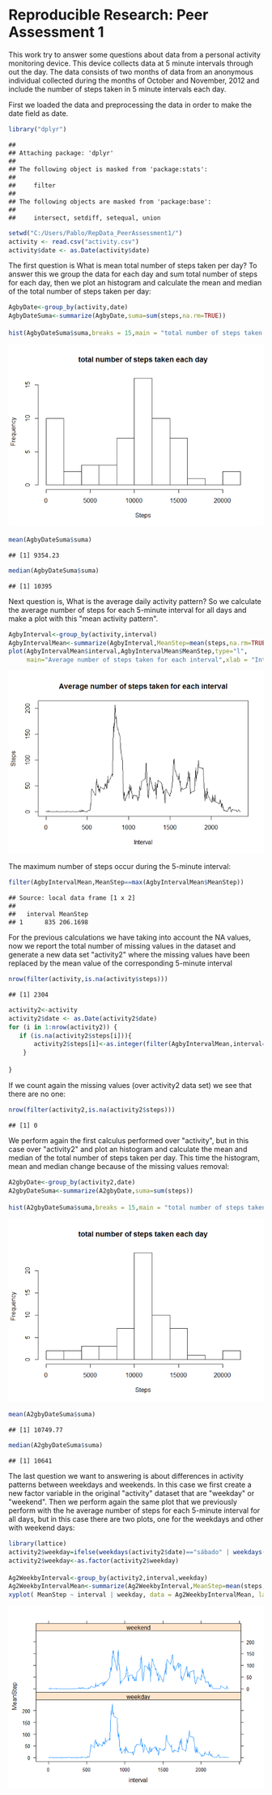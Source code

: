 # Reproducible Research: Peer Assessment 1

This work try to answer some questions about data from a personal activity monitoring device. This device collects data at 5 minute intervals through out the day. The data consists of two months of data from an anonymous individual collected during the months of October and November, 2012 and include the number of steps taken in 5 minute intervals each day.

First we loaded the data and preprocessing the data in order to make the date field as date.


```r
library("dplyr")
```

```
## 
## Attaching package: 'dplyr'
## 
## The following object is masked from 'package:stats':
## 
##     filter
## 
## The following objects are masked from 'package:base':
## 
##     intersect, setdiff, setequal, union
```

```r
setwd("C:/Users/Pablo/RepData_PeerAssessment1/")
activity <- read.csv("activity.csv")
activity$date <- as.Date(activity$date)
```


The first question is What is mean total number of steps taken per day?
To answer this we group the data for each day and sum total number of steps for each day, then we plot an histogram and calculate the mean and median of the total number of steps taken per day:


```r
AgbyDate<-group_by(activity,date)
AgbyDateSuma<-summarize(AgbyDate,suma=sum(steps,na.rm=TRUE))

hist(AgbyDateSuma$suma,breaks = 15,main = "total number of steps taken each day",xlab = "Steps")
```

![](PA1_template_files/figure-html/unnamed-chunk-2-1.png) 

```r
mean(AgbyDateSuma$suma)
```

```
## [1] 9354.23
```

```r
median(AgbyDateSuma$suma)
```

```
## [1] 10395
```


Next question is, What is the average daily activity pattern?
So we calculate the average number of steps for each 5-minute interval for all days and make a plot with this "mean activity pattern". 


```r
AgbyInterval<-group_by(activity,interval)
AgbyIntervalMean<-summarize(AgbyInterval,MeanStep=mean(steps,na.rm=TRUE))
plot(AgbyIntervalMean$interval,AgbyIntervalMean$MeanStep,type="l",
     main="Average number of steps taken for each interval",xlab = "Interval",ylab="Steps")
```

![](PA1_template_files/figure-html/unnamed-chunk-3-1.png) 

The maximum number of steps occur during the 5-minute interval:


```r
filter(AgbyIntervalMean,MeanStep==max(AgbyIntervalMean$MeanStep))
```

```
## Source: local data frame [1 x 2]
## 
##   interval MeanStep
## 1      835 206.1698
```

For the previous calculations we have taking into account the NA values, now we report the total number of missing values in the dataset and generate a new data set "activity2" where the missing values have been replaced by the mean value of the corresponding 5-minute interval


```r
nrow(filter(activity,is.na(activity$steps)))
```

```
## [1] 2304
```

```r
activity2<-activity
activity2$date <- as.Date(activity2$date)
for (i in 1:nrow(activity2)) {
   if (is.na(activity2$steps[i])){
       activity2$steps[i]<-as.integer(filter(AgbyIntervalMean,interval==activity2$interval[i])[2])
    }
   
}
```

If we count again the missing values (over activity2 data set) we see that there are no one:


```r
nrow(filter(activity2,is.na(activity2$steps)))
```

```
## [1] 0
```


We perform again the first calculus performed over "activity", but in this case over "activity2" and plot an histogram and calculate the mean and median of the total number of steps taken per day. This time the histogram, mean and median change because of the missing values removal:


```r
A2gbyDate<-group_by(activity2,date)
A2gbyDateSuma<-summarize(A2gbyDate,suma=sum(steps))

hist(A2gbyDateSuma$suma,breaks = 15,main = "total number of steps taken each day",xlab = "Steps")
```

![](PA1_template_files/figure-html/unnamed-chunk-7-1.png) 

```r
mean(A2gbyDateSuma$suma)
```

```
## [1] 10749.77
```

```r
median(A2gbyDateSuma$suma)
```

```
## [1] 10641
```


The last question we want to answering is about differences in activity patterns between weekdays and weekends. In this case we first create a new factor variable in the original "activity" dataset that are "weekday" or "weekend". Then we perform again the same plot that we previously perform with the he average number of steps for each 5-minute interval for all days, but in this case there are two plots, one for the weekdays and other with weekend days:


```r
library(lattice)
activity2$weekday=ifelse(weekdays(activity2$date)=="sábado" | weekdays(activity2$date)=="domingo","weekend","weekday")
activity2$weekday<-as.factor(activity2$weekday)

Ag2WeekbyInterval<-group_by(activity2,interval,weekday)
Ag2WeekbyIntervalMean<-summarize(Ag2WeekbyInterval,MeanStep=mean(steps,na.rm=TRUE))
xyplot( MeanStep ~ interval | weekday, data = Ag2WeekbyIntervalMean, layout = c(1, 2),type="l")
```

![](PA1_template_files/figure-html/unnamed-chunk-8-1.png) 




